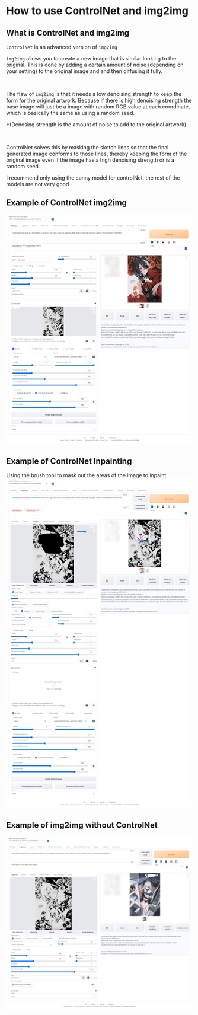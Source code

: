 # How to use ControlNet and img2img

## What is ControlNet and img2img

`ControlNet` is an advanced version of `img2img`

`img2img` allows you to create a new image that is similar looking to the original. This is done by adding a certain amount of noise (depending on your setting) to the original image and and then diffusing it fully.

&nbsp;

The flaw of `img2img` is that it needs a low denoising strength to keep the form for the original artwork. Because if there is high denoising strength the base image will just be a image with random RGB value at each coordinate, which is basically the same as using a random seed.

\*(Denosing strength is the amount of noise to add to the original artwork)

&nbsp;

ControlNet solves this by masking the sketch lines so that the final generated image conforms to those lines, 
thereby keeping the form of the original image even if the image has a high denoising strength or is a random seed.

I recommend only using the canny model for controlNet, the rest of the models are not very good

## Example of ControlNet img2img
![](img2img%20example.png)

## Example of ControlNet Inpainting

Using the brush tool to mask out the areas of the image to inpaint
![](inpainting%20example.png)

## Example of img2img without ControlNet
![](img2img.png)
